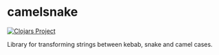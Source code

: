# camelsnake

[![Clojars Project](http://clojars.org/fullcontact/camelsnake/latest-version.svg)](http://clojars.org/fullcontact/camelsnake)

Library for transforming strings between kebab, snake and camel cases.
